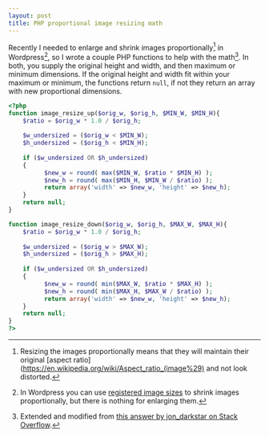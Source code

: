 ```yaml
---
layout: post
title: PHP proportional image resizing math
---
```

Recently I needed to enlarge and shrink images proportionally[^proportionally] in Wordpress[^wp], so I wrote a couple PHP functions to help with the math[^credit]. In both, you supply the original height and width, and then maximum or minimum dimensions. If the original height and width fit within your maximum or minimum, the functions return `null`, if not they return an array with new proportional dimensions.

```php
<?php
function image_resize_up($orig_w, $orig_h, $MIN_W, $MIN_H){
    $ratio = $orig_w * 1.0 / $orig_h;
 
    $w_undersized = ($orig_w < $MIN_W);
    $h_undersized = ($orig_h < $MIN_H);
    
    if ($w_undersized OR $h_undersized)
    {
          $new_w = round( max($MIN_W, $ratio * $MIN_H) );
          $new_h = round( max($MIN_H, $MIN_W / $ratio) );
          return array('width' => $new_w, 'height' => $new_h);
    }
    return null;
}

function image_resize_down($orig_w, $orig_h, $MAX_W, $MAX_H){
    $ratio = $orig_w * 1.0 / $orig_h;
 
    $w_undersized = ($orig_w > $MAX_W);
    $h_undersized = ($orig_h > $MAX_H);
    
    if ($w_undersized OR $h_undersized)
    {
          $new_w = round( min($MAX_W, $ratio * $MAX_H) );
          $new_h = round( min($MAX_H, $MAX_W / $ratio) );
          return array('width' => $new_w, 'height' => $new_h);
    }
    return null;
}
?>
```

[^wp]: In Wordpress you can use [registered image sizes](http://codex.wordpress.org/Function_Reference/add_image_size) to shrink images proportionally, but there is nothing for enlarging them.

[^proportionally]: Resizing the images proportionally means that they will maintain their original [aspect ratio](https://en.wikipedia.org/wiki/Aspect_ratio_(image%29) and not look distorted.

[^credit]: Extended and modified from [this answer by jon_darkstar on Stack Overflow](http://stackoverflow.com/a/4820929/648844).